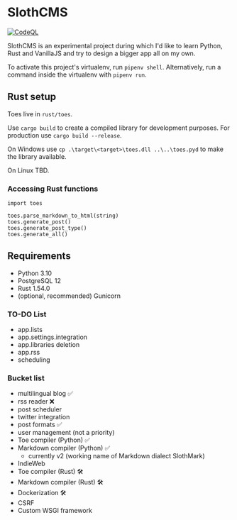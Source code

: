 # SlothCMS

[![CodeQL](https://github.com/xgebi/Sloth/actions/workflows/codeql-analysis.yml/badge.svg)](https://github.com/xgebi/Sloth/actions/workflows/codeql-analysis.yml) 

SlothCMS is an experimental project during which I'd like to learn Python, Rust and VanillaJS and try to design a bigger app all on my own.

To activate this project's virtualenv, run `pipenv shell`.
Alternatively, run a command inside the virtualenv with `pipenv run`.

## Rust setup

Toes live in `rust/toes`.

Use `cargo build` to create a compiled library for development purposes. For production use `cargo build --release`.


On Windows use `cp .\target\<target>\toes.dll ..\..\toes.pyd` to make the library available.

On Linux TBD.

### Accessing Rust functions

```
import toes

toes.parse_markdown_to_html(string)
toes.generate_post()
toes.generate_post_type()
toes.generate_all()
```


## Requirements
- Python 3.10
- PostgreSQL 12
- Rust 1.54.0
- (optional, recommended) Gunicorn

### TO-DO List
- app.lists
- app.settings.integration
- app.libraries deletion
- app.rss
- scheduling


### Bucket list
- multilingual blog ✅
- rss reader ❌
- post scheduler 
- twitter integration 
- post formats ✅
- user management (not a priority)
- Toe compiler (Python) ✅
- Markdown compiler (Python) ✅
  - currently v2 (working name of Markdown dialect SlothMark)
- IndieWeb 
- Toe compiler (Rust) 🛠
- Markdown compiler (Rust) 🛠
- Dockerization 🛠
- CSRF
- Custom WSGI framework